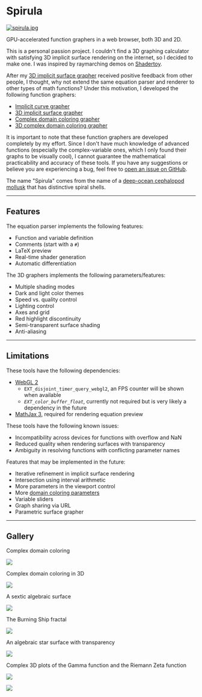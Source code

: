 # Spirula

[![spirula.jpg](src/spirula.jpg)](./implicit3/index.html)

GPU-accelerated function graphers in a web browser, both 3D and 2D.

This is a personal passion project. I couldn't find a 3D graphing calculator with satisfying 3D implicit surface rendering on the internet, so I decided to make one. I was inspired by raymarching demos on [Shadertoy](https://www.shadertoy.com/).

After my [3D implicit surface grapher](https://github.com/harry7557558/harry7557558.github.io/tree/master/tools/raymarching-implicit) received positive feedback from other people, I thought, why not extend the same equation parser and renderer to other types of math functions? Under this motivation, I developed the following function graphers:

 - [Implicit curve grapher](./implicit2/index.html)
 - [3D implicit surface grapher](./implicit3/index.html)
 - [Complex domain coloring grapher](./complex/index.html)
 - [3D complex domain coloring grapher](./complex3/index.html)

It is important to note that these function graphers are developed completely by my effort. Since I don't have much knowledge of advanced functions (especially the complex-variable ones, which I only found their graphs to be visually cool), I cannot guarantee the mathematical practicability and accuracy of these tools. If you have any suggestions or believe you are experiencing a bug, feel free to [open an issue on GitHub](https://github.com/harry7557558/spirula/issues).

The name "Spirula" comes from the name of a [deep-ocean cephalopod mollusk](https://en.wikipedia.org/wiki/Spirula) that has distinctive spiral shells.

----

## Features

The equation parser implements the following features:
 - Function and variable definition
 - Comments (start with a `#`)
 - LaTeX preview
 - Real-time shader generation
 - Automatic differentiation

The 3D graphers implements the following parameters/features:
 - Multiple shading modes
 - Dark and light color themes
 - Speed vs. quality control
 - Lighting control
 - Axes and grid
 - Red highlight discontinuity
 - Semi-transparent surface shading
 - Anti-aliasing

----

## Limitations

These tools have the following dependencies:
 - [WebGL 2](https://webglreport.com/?v=2)
    - `EXT_disjoint_timer_query_webgl2`, an FPS counter will be shown when available
    - *`EXT_color_buffer_float`*, currently not required but is very likely a dependency in the future
 - [MathJax 3](https://www.mathjax.org/), required for rendering equation preview

These tools have the following known issues:
 - Incompatibility across devices for functions with overflow and NaN
 - Reduced quality when rendering surfaces with transparency
 - Ambiguity in resolving functions with conflicting parameter names

Features that may be implemented in the future:
 - Iterative refinement in implicit surface rendering
 - Intersection using interval arithmetic
 - More parameters in the viewport control
 - More [domain coloring parameters](https://en.wikipedia.org/wiki/Domain_coloring)
 - Variable sliders
 - Graph sharing via URL
 - Parametric surface grapher

----

## Gallery

Complex domain coloring

[![](./src/gallery-complex-trigs.jpg)](./complex/index.html)

Complex domain coloring in 3D

[![](./src/gallery-complex3-tan.jpg)](./complex3/index.html)

A sextic algebraic surface

[![](./src/gallery-implicit3-barth6.jpg)](./implicit3/index.html)

The Burning Ship fractal

[![](./src/gallery-implicit3-bship.jpg)](./implicit3/index.html)

An algebraic star surface with transparency

[![](./src/gallery-implicit3-star.jpg)](./implicit3/index.html)

Complex 3D plots of the Gamma function and the Riemann Zeta function

[![](./src/gallery-complex3-gamma.jpg)](./complex3/index.html)

[![](./src/gallery-complex3-zeta.jpg)](./complex3/index.html)


